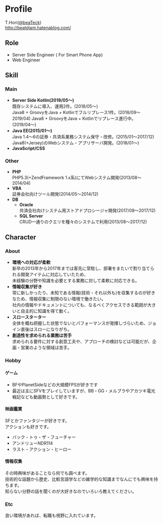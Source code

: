 # Profile
T.Hori([@beaTeck](https://twitter.com/beaTeck))  
http://beatdjam.hatenablog.com/  

## Role
* Server Side Engineer ( For Smart Phone App)
* Web Engineer

## Skill
### Main
* **Server Side Kotlin(2018/05〜)**  
既存システムに導入、運用2件。(2018/05〜)    
Java8 + GroovyをJava + Kotlinでフルリプレース1件。(2018/09〜2019/04) 
Java8 + GroovyをJava + Kotlinでリプレース進行中。(2019/04〜)  
* **Java EE(2015/01〜)**  
Java 1.4〜6の証券・共済系業務システム保守・改修。(2015/01〜2017/12)  
Java8(+Jersey)のWebシステム・アプリサーバ開発。(2018/01〜)  
* **JavaScript/CSS**  

### Other
* **PHP**  
PHP5.3(+ZendFramework 1.x系)にてWebシステム開発(2013/08〜2014/04)
* **VBA**  
証券会社向けツール開発(2014/05〜2014/12)
* **DB**  
  * **Oracle**  
    共済会社向けシステム用ストアドプロシージャ開発(2017/08〜2017/12)
  * **SQL Server**  
    CRUD一通りのクエリを種々のシステムで利用(2013/08〜2017/12)

## Character

### About
* **環境への対応が柔軟**  
新卒の2013年から2017年までは客先に常駐し、部署をまたいで割り当てられる開発アイテムに対応していたため、  
未経験の分野や知識を必要とする業務に対して柔軟に対応できる。
* **情報収集が好き**  
常に新しかったり、未知である情報(技術・それ以外も)を収集するのが好きなため、情報収集に制限のない環境で働きたい。  
社内の情報やドキュメントについても、なるべくアクセスできる範囲が大きいと自主的に知識を得て動く。
* **スロースターター**  
全体を概ね把握した状態でないとパフォーマンスが発揮しづらいため、ジョイン直後はスローになりがち。
* **創造性を求められる業務は苦手**  
求められる要件に対する創意工夫や、アプローチの検討などは可能だが、企画・営業のような領域は苦手。

### Hobby
#### ゲーム
* BFやPlanetSideなどの大規模FPSが好きです
* 最近は主にSFVをプレイしていますが、BB・GG・メルブラやアカツキ電光戦記なども動画勢として好きです。

#### 映画鑑賞
SFとかファンタジーが好きです。  
アクションも好きです。  
* バック・トゥ・ザ・フューチャー
* アンドリューNDR114
* ラスト・アクション・ヒーロー

#### 情報収集
その時興味があることなら何でも調べます。  
技術的な話題から歴史、比較言語学などの雑学的な知識までなんにでも興味を持ちます。  
知らない分野の話を聞くのが大好きなのでいろいろ教えてください。  

### Etc
良い環境があれば、転職も視野に入れています。
